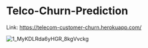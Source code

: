 # Telco-Churn-Prediction
Link: https://telecom-customer-churn.herokuapp.com/

![1_MyKDLRda6yHGR_8kgVvckg](https://user-images.githubusercontent.com/63563673/114098774-78fe6900-98df-11eb-93f0-6b01fdb553bb.png)
